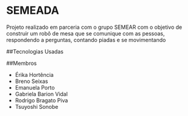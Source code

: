 # SEMEADA
Projeto realizado em parceria com o grupo SEMEAR com o objetivo de construir um robô de mesa que se comunique com as pessoas, respondendo a perguntas, contando piadas e se movimentando

##Tecnologias Usadas


##Membros
- Érika Hortência
- Breno Seixas
- Emanuela Porto
- Gabriela Barion Vidal
- Rodrigo Bragato Piva
- Tsuyoshi Sonobe